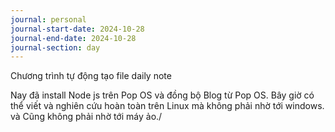 ```yaml
---
journal: personal
journal-start-date: 2024-10-28
journal-end-date: 2024-10-28
journal-section: day
---
```

Chương trình tự động tạo file daily note

Nay đã install Node js trên Pop OS và đồng bộ Blog từ Pop OS. Bây giờ có thể viết và nghiên cứu hoàn toàn trên Linux mà không phải nhờ tới windows. và Cũng không phải nhờ tới máy ảo./

